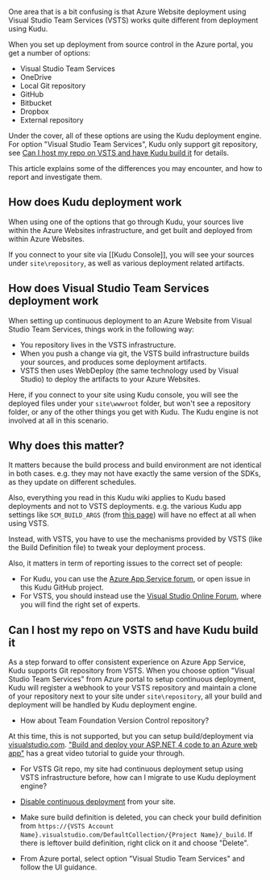 One area that is a bit confusing is that Azure Website deployment using Visual Studio Team Services (VSTS) works quite different from deployment using Kudu.

When you set up deployment from source control in the Azure portal, you get a number of options:
- Visual Studio Team Services
- OneDrive
- Local Git repository
- GitHub
- Bitbucket
- Dropbox
- External repository

Under the cover, all of these options are using the Kudu deployment engine. For option "Visual Studio Team Services", Kudu only support git repository, see [Can I host my repo on VSTS and have Kudu build it](https://github.com/projectkudu/kudu/wiki/VSO-vs-Kudu-deployments#can-i-host-my-repo-on-vsts-and-have-kudu-build-it) for details.

This article explains some of the differences you may encounter, and how to report and investigate them.

## How does Kudu deployment work

When using one of the options that go through Kudu, your sources live within the Azure Websites infrastructure, and get built and deployed from within Azure Websites.

If you connect to your site via [[Kudu Console]], you will see your sources under `site\repository`, as well as various deployment related artifacts.

## How does Visual Studio Team Services deployment work

When setting up continuous deployment to an Azure Website from Visual Studio Team Services, things work in the following way:
- You repository lives in the VSTS infrastructure.
- When you push a change via git, the VSTS build infrastructure builds your sources, and produces some deployment artifacts.
- VSTS then uses WebDeploy (the same technology used by Visual Studio) to deploy the artifacts to your Azure Websites.

Here, if you connect to your site using Kudu console, you will see the deployed files under your `site\wwwroot` folder, but won't see a repository folder, or any of the other things you get with Kudu. The Kudu engine is not involved at all in this scenario.

## Why does this matter?

It matters because the build process and build environment are not identical in both cases. e.g. they may not have exactly the same version of the SDKs, as they update on different schedules.

Also, everything you read in this Kudu wiki applies to Kudu based deployments and not to VSTS deployments. e.g. the various Kudu app settings like `SCM_BUILD_ARGS` (from [this page](https://github.com/projectkudu/kudu/wiki/Configurable-settings)) will have no effect at all when using VSTS.

Instead, with VSTS, you have to use the mechanisms provided by VSTS (like the Build Definition file) to tweak your deployment process.

Also, it matters in term of reporting issues to the correct set of people:
- For Kudu, you can use the [Azure App Service forum](https://social.msdn.microsoft.com/Forums/azure/en-US/home?forum=windowsazurewebsitespreview), or open issue in this Kudu GitHub project.
- For VSTS, you should instead use the [Visual Studio Online Forum](https://social.msdn.microsoft.com/Forums/vstudio/en-US/home?forum=TFService), where you will find the right set of experts.

## Can I host my repo on VSTS and have Kudu build it

As a step forward to offer consistent experience on Azure App Service, Kudu supports Git repository from VSTS. When you choose option "Visual Studio Team Services" from Azure portal to setup continuous deployment, Kudu will register a webhook to your VSTS repository and maintain a clone of your repository next to your site under ````site\repository````, all your build and deployment will be handled by Kudu deployment engine.

- How about Team Foundation Version Control repository?

At this time, this is not supported, but you can setup build/deployment via [visualstudio.com](https://www.visualstudio.com/). ["Build and deploy your ASP.NET 4 code to an Azure web app"](https://msdn.microsoft.com/en-us/Library/vs/alm/Build/azure/aspnet4) has a great video tutorial to guide your through.

- For VSTS Git repo, my site had continuous deployment setup using VSTS infrastructure before, how can I migrate to use Kudu deployment engine?

 - [Disable continuous deployment](https://azure.microsoft.com/en-us/documentation/articles/web-sites-publish-source-control/) from your site.
 - Make sure build definition is deleted, you can check your build definition from ````https://{VSTS Account Name}.visualstudio.com/DefaultCollection/{Project Name}/_build````. If there is leftover build definition, right click on it and choose "Delete".
 - From Azure portal, select option "Visual Studio Team Services" and follow the UI guidance.
